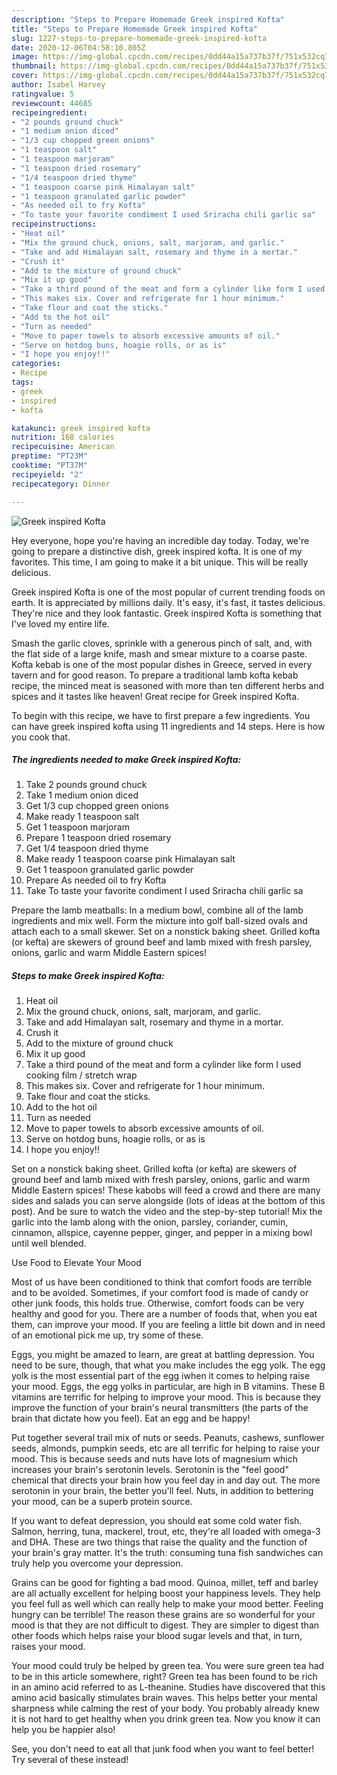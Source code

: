 ```yaml
---
description: "Steps to Prepare Homemade Greek inspired Kofta"
title: "Steps to Prepare Homemade Greek inspired Kofta"
slug: 1227-steps-to-prepare-homemade-greek-inspired-kofta
date: 2020-12-06T04:58:10.805Z
image: https://img-global.cpcdn.com/recipes/0dd44a15a737b37f/751x532cq70/greek-inspired-kofta-recipe-main-photo.jpg
thumbnail: https://img-global.cpcdn.com/recipes/0dd44a15a737b37f/751x532cq70/greek-inspired-kofta-recipe-main-photo.jpg
cover: https://img-global.cpcdn.com/recipes/0dd44a15a737b37f/751x532cq70/greek-inspired-kofta-recipe-main-photo.jpg
author: Isabel Harvey
ratingvalue: 5
reviewcount: 44685
recipeingredient:
- "2 pounds ground chuck"
- "1 medium onion diced"
- "1/3 cup chopped green onions"
- "1 teaspoon salt"
- "1 teaspoon marjoram"
- "1 teaspoon dried rosemary"
- "1/4 teaspoon dried thyme"
- "1 teaspoon coarse pink Himalayan salt"
- "1 teaspoon granulated garlic powder"
- "As needed oil to fry Kofta"
- "To taste your favorite condiment I used Sriracha chili garlic sa"
recipeinstructions:
- "Heat oil"
- "Mix the ground chuck, onions, salt, marjoram, and garlic."
- "Take and add Himalayan salt, rosemary and thyme in a mortar."
- "Crush it"
- "Add to the mixture of ground chuck"
- "Mix it up good"
- "Take a third pound of the meat and form a cylinder like form I used cooking film / stretch wrap"
- "This makes six. Cover and refrigerate for 1 hour minimum."
- "Take flour and coat the sticks."
- "Add to the hot oil"
- "Turn as needed"
- "Move to paper towels to absorb excessive amounts of oil."
- "Serve on hotdog buns, hoagie rolls, or as is"
- "I hope you enjoy!!"
categories:
- Recipe
tags:
- greek
- inspired
- kofta

katakunci: greek inspired kofta 
nutrition: 168 calories
recipecuisine: American
preptime: "PT23M"
cooktime: "PT37M"
recipeyield: "2"
recipecategory: Dinner

---
```



![Greek inspired Kofta](https://img-global.cpcdn.com/recipes/0dd44a15a737b37f/751x532cq70/greek-inspired-kofta-recipe-main-photo.jpg)

Hey everyone, hope you're having an incredible day today. Today, we're going to prepare a distinctive dish, greek inspired kofta. It is one of my favorites. This time, I am going to make it a bit unique. This will be really delicious.

Greek inspired Kofta is one of the most popular of current trending foods on earth. It is appreciated by millions daily. It's easy, it's fast, it tastes delicious. They're nice and they look fantastic. Greek inspired Kofta is something that I've loved my entire life.

Smash the garlic cloves, sprinkle with a generous pinch of salt, and, with the flat side of a large knife, mash and smear mixture to a coarse paste. Kofta kebab is one of the most popular dishes in Greece, served in every tavern and for good reason. To prepare a traditional lamb kofta kebab recipe, the minced meat is seasoned with more than ten different herbs and spices and it tastes like heaven! Great recipe for Greek inspired Kofta.


To begin with this recipe, we have to first prepare a few ingredients. You can have greek inspired kofta using 11 ingredients and 14 steps. Here is how you cook that.

<!--inarticleads1-->

##### The ingredients needed to make Greek inspired Kofta:

1. Take 2 pounds ground chuck
1. Take 1 medium onion diced
1. Get 1/3 cup chopped green onions
1. Make ready 1 teaspoon salt
1. Get 1 teaspoon marjoram
1. Prepare 1 teaspoon dried rosemary
1. Get 1/4 teaspoon dried thyme
1. Make ready 1 teaspoon coarse pink Himalayan salt
1. Get 1 teaspoon granulated garlic powder
1. Prepare As needed oil to fry Kofta
1. Take To taste your favorite condiment I used Sriracha chili garlic sa


Prepare the lamb meatballs: In a medium bowl, combine all of the lamb ingredients and mix well. Form the mixture into golf ball-sized ovals and attach each to a small skewer. Set on a nonstick baking sheet. Grilled kofta (or kefta) are skewers of ground beef and lamb mixed with fresh parsley, onions, garlic and warm Middle Eastern spices! 

<!--inarticleads2-->

##### Steps to make Greek inspired Kofta:

1. Heat oil
1. Mix the ground chuck, onions, salt, marjoram, and garlic.
1. Take and add Himalayan salt, rosemary and thyme in a mortar.
1. Crush it
1. Add to the mixture of ground chuck
1. Mix it up good
1. Take a third pound of the meat and form a cylinder like form I used cooking film / stretch wrap
1. This makes six. Cover and refrigerate for 1 hour minimum.
1. Take flour and coat the sticks.
1. Add to the hot oil
1. Turn as needed
1. Move to paper towels to absorb excessive amounts of oil.
1. Serve on hotdog buns, hoagie rolls, or as is
1. I hope you enjoy!!


Set on a nonstick baking sheet. Grilled kofta (or kefta) are skewers of ground beef and lamb mixed with fresh parsley, onions, garlic and warm Middle Eastern spices! These kabobs will feed a crowd and there are many sides and salads you can serve alongside (lots of ideas at the bottom of this post). And be sure to watch the video and the step-by-step tutorial! Mix the garlic into the lamb along with the onion, parsley, coriander, cumin, cinnamon, allspice, cayenne pepper, ginger, and pepper in a mixing bowl until well blended. 

Use Food to Elevate Your Mood


Most of us have been conditioned to think that comfort foods are terrible and to be avoided. Sometimes, if your comfort food is made of candy or other junk foods, this holds true. Otherwise, comfort foods can be very healthy and good for you. There are a number of foods that, when you eat them, can improve your mood. If you are feeling a little bit down and in need of an emotional pick me up, try some of these.

Eggs, you might be amazed to learn, are great at battling depression. You need to be sure, though, that what you make includes the egg yolk. The egg yolk is the most essential part of the egg iwhen it comes to helping raise your mood. Eggs, the egg yolks in particular, are high in B vitamins. These B vitamins are terrific for helping to improve your mood. This is because they improve the function of your brain's neural transmitters (the parts of the brain that dictate how you feel). Eat an egg and be happy!

Put together several trail mix of nuts or seeds. Peanuts, cashews, sunflower seeds, almonds, pumpkin seeds, etc are all terrific for helping to raise your mood. This is because seeds and nuts have lots of magnesium which increases your brain's serotonin levels. Serotonin is the "feel good" chemical that directs your brain how you feel day in and day out. The more serotonin in your brain, the better you'll feel. Nuts, in addition to bettering your mood, can be a superb protein source.

If you want to defeat depression, you should eat some cold water fish. Salmon, herring, tuna, mackerel, trout, etc, they're all loaded with omega-3 and DHA. These are two things that raise the quality and the function of your brain's gray matter. It's the truth: consuming tuna fish sandwiches can truly help you overcome your depression. 

Grains can be good for fighting a bad mood. Quinoa, millet, teff and barley are all actually excellent for helping boost your happiness levels. They help you feel full as well which can really help to make your mood better. Feeling hungry can be terrible! The reason these grains are so wonderful for your mood is that they are not difficult to digest. They are simpler to digest than other foods which helps raise your blood sugar levels and that, in turn, raises your mood.

Your mood could truly be helped by green tea. You were sure green tea had to be in this article somewhere, right? Green tea has been found to be rich in an amino acid referred to as L-theanine. Studies have discovered that this amino acid basically stimulates brain waves. This helps better your mental sharpness while calming the rest of your body. You probably already knew it is not hard to get healthy when you drink green tea. Now you know it can help you be happier also!

See, you don't need to eat all that junk food when you want to feel better! Try several of these instead!

